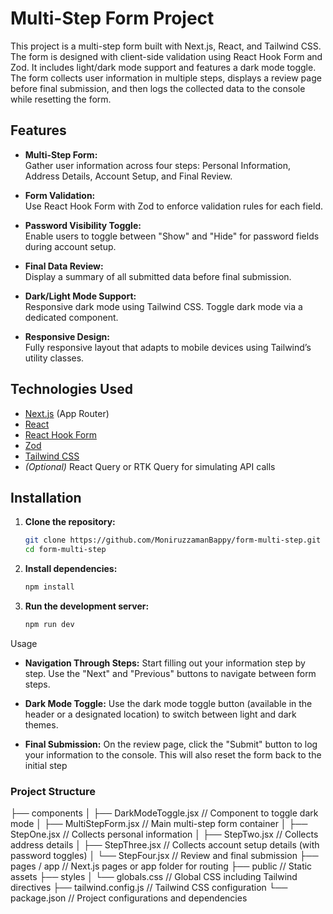 # Multi-Step Form Project

This project is a multi-step form built with Next.js, React, and Tailwind CSS. The form is designed with client-side validation using React Hook Form and Zod. It includes light/dark mode support and features a dark mode toggle. The form collects user information in multiple steps, displays a review page before final submission, and then logs the collected data to the console while resetting the form.

## Features

- **Multi-Step Form:**  
  Gather user information across four steps: Personal Information, Address Details, Account Setup, and Final Review.
  
- **Form Validation:**  
  Use React Hook Form with Zod to enforce validation rules for each field.
  
- **Password Visibility Toggle:**  
  Enable users to toggle between "Show" and "Hide" for password fields during account setup.
  
- **Final Data Review:**  
  Display a summary of all submitted data before final submission.
  
- **Dark/Light Mode Support:**  
  Responsive dark mode using Tailwind CSS. Toggle dark mode via a dedicated component.
  
- **Responsive Design:**  
  Fully responsive layout that adapts to mobile devices using Tailwind’s utility classes.

## Technologies Used

- [Next.js](https://nextjs.org/) (App Router)
- [React](https://reactjs.org/)
- [React Hook Form](https://react-hook-form.com/)
- [Zod](https://github.com/colinhacks/zod)
- [Tailwind CSS](https://tailwindcss.com/)
- *(Optional)* React Query or RTK Query for simulating API calls

## Installation

1. **Clone the repository:**

   ```bash
   git clone https://github.com/MoniruzzamanBappy/form-multi-step.git
   cd form-multi-step
2. **Install dependencies:**

   ```bash
   npm install
3. **Run the development server:**

   ```bash
   npm run dev

Usage
- **Navigation Through Steps:**
Start filling out your information step by step. Use the "Next" and "Previous" buttons to navigate between form steps.

- **Dark Mode Toggle:**
Use the dark mode toggle button (available in the header or a designated location) to switch between light and dark themes.

- **Final Submission:**
On the review page, click the "Submit" button to log your information to the console. This will also reset the form back to the initial step

### Project Structure
├── components
│   ├── DarkModeToggle.jsx     // Component to toggle dark mode
│   ├── MultiStepForm.jsx      // Main multi-step form container
│   ├── StepOne.jsx            // Collects personal information
│   ├── StepTwo.jsx            // Collects address details
│   ├── StepThree.jsx          // Collects account setup details (with password toggles)
│   └── StepFour.jsx           // Review and final submission
├── pages / app                // Next.js pages or app folder for routing
├── public                     // Static assets
├── styles
│   └── globals.css            // Global CSS including Tailwind directives
├── tailwind.config.js         // Tailwind CSS configuration
└── package.json               // Project configurations and dependencies
